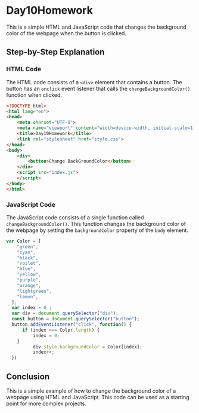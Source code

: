 
# Day10Homework

This is a simple HTML and JavaScript code that changes the background color of the webpage when the button is clicked.

## Step-by-Step Explanation

### HTML Code

The HTML code consists of a `<div>` element that contains a button. The button has an `onclick` event listener that calls the `changeBackgroundColor()` function when clicked.

```html
<!DOCTYPE html>
<html lang="en">
<head>
    <meta charset="UTF-8">
    <meta name="viewport" content="width=device-width, initial-scale=1.0">
    <title>Day10Homework</title>
    <link rel="stylesheet" href="style.css">
</head>
<body>
    <div>
        <button>Change BackGroundColor</button>
    </div>
    <script src="index.js">
    </script>
</body>
</html>
```

### JavaScript Code

The JavaScript code consists of a single function called `changeBackgroundColor()`. This function changes the background color of the webpage by setting the `backgroundColor` property of the `body` element.

```javascript
var Color = [
    "green",
    "cyan",
    "black",
    "voilet",
    "blue",
    "yellow",
    "purple",
    "orange",
    "lightgreen",
    "lemon",
  ];
  var index = 0 ;
  var div = document.querySelector("div");
  const button = document.querySelector("button");
  button.addEventListener("click", function() {
      if (index === Color.length) {
          index = 0;
    }
          div.style.backgroundColor = Color[index];
          index++;
  })
```

## Conclusion

This is a simple example of how to change the background color of a webpage using HTML and JavaScript. This code can be used as a starting point for more complex projects.
```
